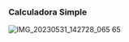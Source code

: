### Calculadora Simple







![IMG_20230531_142728_065 65](https://github.com/maribel848/agamos-pizza/assets/132409580/585d05d0-62a5-49ec-b29a-32a6afa7c409)
